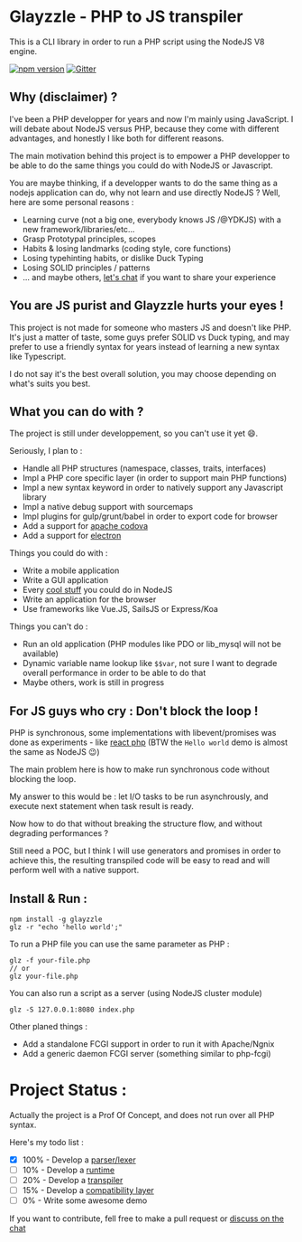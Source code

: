 Glayzzle - PHP to JS transpiler
===============================

This is a CLI library in order to run a PHP script using the NodeJS V8 engine.

[![npm version](https://badge.fury.io/js/glayzzle.svg)](https://www.npmjs.com/package/glayzzle)
[![Gitter](https://img.shields.io/badge/GITTER-join%20chat-green.svg)](https://gitter.im/glayzzle/Lobby)

Why (disclaimer) ?
------------------

I've been a PHP developper for years and now I'm mainly using JavaScript. I will debate about NodeJS versus PHP, because they come with different advantages, and honestly I like both for different reasons.

The main motivation behind this project is to empower a PHP developper to be able to do the same things you could do with NodeJS or Javascript. 

You are maybe thinking, if a developper wants to do the same thing as a nodejs application can do, why not learn and use directly NodeJS ? Well, here are some personal reasons :

* Learning curve (not a big one, everybody knows JS /@YDKJS) with a new framework/libraries/etc...
* Grasp Prototypal principles, scopes
* Habits & losing landmarks (coding style, core functions)
* Losing typehinting habits, or dislike Duck Typing
* Losing SOLID principles / patterns
* ... and maybe others, [let's chat](https://gitter.im/glayzzle/Lobby) if you want to share your experience

You are JS purist and Glayzzle hurts your eyes !
------------------------------------------------

This project is not made for someone who masters JS and doesn't like PHP. It's just a matter of taste, some guys prefer SOLID vs Duck typing, and may prefer to use a friendly syntax for years instead of learning a new syntax like Typescript.

I do not say it's the best overall solution, you may choose depending on what's suits you best.

What you can do with ?
----------------------

The project is still under developpement, so you can't use it yet :smile:.

Seriously, I plan to :

* Handle all PHP structures (namespace, classes, traits, interfaces)
* Impl a PHP core specific layer (in order to support main PHP functions)
* Impl a new syntax keyword in order to natively support any Javascript library
* Impl a native debug support with sourcemaps
* Impl plugins for gulp/grunt/babel in order to export code for browser
* Add a support for [apache codova](https://cordova.apache.org/)
* Add a support for [electron](http://electron.atom.io/)

Things you could do with :

* Write a mobile application
* Write a GUI application
* Every [cool stuff](http://blog.teamtreehouse.com/7-awesome-things-can-build-node-js) you could do in NodeJS
* Write an application for the browser
* Use frameworks like Vue.JS, SailsJS or Express/Koa

Things you can't do :

* Run an old application (PHP modules like PDO or lib_mysql will not be available)
* Dynamic variable name lookup like `$$var`, not sure I want to degrade overall performance in order to be able to do that
* Maybe others, work is still in progress

For JS guys who cry : Don't block the loop !
--------------------------------------------

PHP is synchronous, some implementations with libevent/promises was done as experiments - like [react php](http://reactphp.org/) (BTW the `Hello world` demo is almost the same as NodeJS :wink:)

The main problem here is how to make run synchronous code without blocking the loop.

My answer to this would be : let I/O tasks to be run asynchrously, and execute next statement when task result is ready.

Now how to do that without breaking the structure flow, and without degrading performances ?

Still need a POC, but I think I will use generators and promises in order to achieve this, the resulting transpiled code will be easy to read and will perform well with a native support.

Install & Run :
---------------

```
npm install -g glayzzle
glz -r "echo 'hello world';"
```

To run a PHP file you can use the same parameter as PHP :

```
glz -f your-file.php
// or
glz your-file.php
```

You can also run a script as a server (using NodeJS cluster module)

```
glz -S 127.0.0.1:8080 index.php
```

Other planed things :

* Add a standalone FCGI support in order to run it with Apache/Ngnix
* Add a generic daemon FCGI server (something similar to php-fcgi)


Project Status :
================

Actually the project is a Prof Of Concept, and does not run over all PHP syntax.

Here's my todo list :

- [x] 100% - Develop a [parser/lexer](https://github.com/glayzzle/php-parser)
- [ ] 10% - Develop a [runtime](https://github.com/glayzzle/php-runtime)
- [ ] 20% - Develop a [transpiler](https://github.com/glayzzle/php-transpiler)
- [ ] 15% - Develop a [compatibility layer](https://github.com/glayzzle/php-core)
- [ ] 0% - Write some awesome demo

If you want to contribute, fell free to make a pull request or [discuss on the chat](https://gitter.im/glayzzle/Lobby) 
